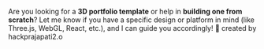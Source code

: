 Are you looking for a **3D portfolio template** or help in **building one from scratch**? Let me know if you have a specific design or platform in mind (like Three.js, WebGL, React, etc.), and I can guide you accordingly! 🚀 created by hackprajapati2.o
